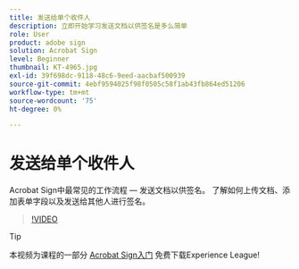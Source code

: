 ```yaml
---
title: 发送给单个收件人
description: 立即开始学习发送文档以供签名是多么简单
role: User
product: adobe sign
solution: Acrobat Sign
level: Beginner
thumbnail: KT-4965.jpg
exl-id: 39f698dc-9118-48c6-9eed-aacbaf500939
source-git-commit: 4ebf9594025f98f0505c58f1ab43fb864ed51206
workflow-type: tm+mt
source-wordcount: '75'
ht-degree: 0%

---
```


# 发送给单个收件人

Acrobat Sign中最常见的工作流程 — 发送文档以供签名。 了解如何上传文档、添加表单字段以及发送给其他人进行签名。

>[!VIDEO](https://video.tv.adobe.com/v/341295?quality=12&learn=on&hidetitle=true)

>[!TIP]
>
>本视频为课程的一部分 [Acrobat Sign入门](https://experienceleague.adobe.com/?recommended=Sign-U-1-2020.1) 免费下载Experience League!